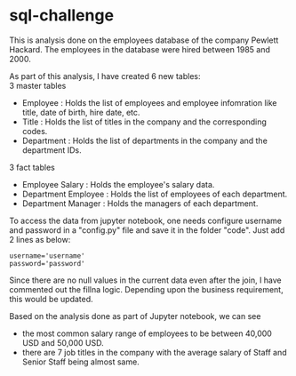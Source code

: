 # sql-challenge

This is analysis done on the employees database of the company Pewlett Hackard. The employees in the database were hired between 1985 and 2000.

As part of this analysis, I have created 6 new tables:   
3 master tables
- Employee : Holds the list of employees and employee infomration like title, date of birth, hire date, etc.
- Title : Holds the list of titles in the company and the corresponding codes.
- Department : Holds the list of departments in the company and the department IDs.

3 fact tables
 - Employee Salary : Holds the employee's salary data.
 - Department Employee : Holds the list of employees of each department.
 - Department Manager : Holds the managers of each department.

To access the data from jupyter notebook, one needs configure username and password in a "config.py" file and save it in the folder "code". Just add 2 lines as below:  

    username='username'  
    password='password'

Since there are no null values in the current data even after the join, I have commented out the fillna logic. Depending upon the business requirement, this would be updated.

Based on the analysis done as part of Jupyter notebook, we can see 

- the most common salary range of employees to be between 40,000 USD and 50,000 USD.
- there are 7 job titles in the company with the average salary of Staff and Senior Staff being almost same.